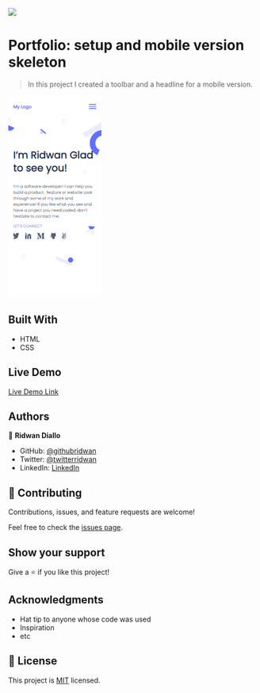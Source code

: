 ![](https://img.shields.io/badge/Microverse-blueviolet)

# Portfolio: setup and mobile version skeleton

> In this project I created a toolbar and a headline for a mobile version.

![screenshot](/images/screencapture-Portfolio.png)

## Built With

- HTML
- CSS

## Live Demo

[Live Demo Link](https://livedemo.com)

## Authors

👤 **Ridwan Diallo**

- GitHub: [@githubridwan](https://github.com/ridwanediallo)
- Twitter: [@twitterridwan](https://twitter.com/RidwaneD)
- LinkedIn: [LinkedIn](https://www.linkedin.com/in/ridwan-diallo-9a1634193)

## 🤝 Contributing

Contributions, issues, and feature requests are welcome!

Feel free to check the [issues page](../../issues/).

## Show your support

Give a ⭐️ if you like this project!

## Acknowledgments

- Hat tip to anyone whose code was used
- Inspiration
- etc

## 📝 License

This project is [MIT](./MIT.md) licensed.
